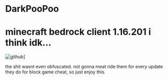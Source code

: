 # DarkPooPoo
# minecraft bedrock client 1.16.201 i think idk...
![github](https://img.shields.io/badge/GitHub-000000?style=for-the-badge&logo=GitHub&logoColor=white)]

the shit wasnt even obfuscated.
not gonna meat ride them for every update they do for block game cheat, so just enjoy this.

